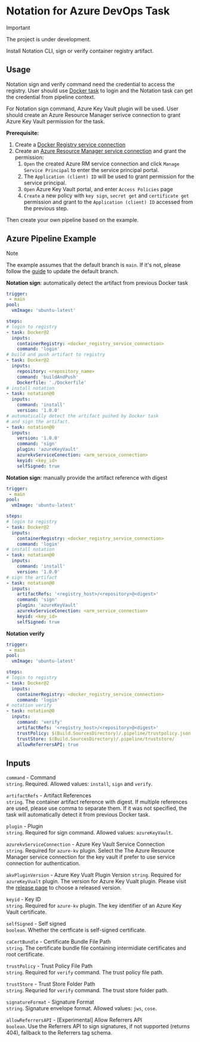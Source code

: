 # Notation for Azure DevOps Task
> [!IMPORTANT]
> The project is under development.

Install Notation CLI, sign or verify container registry artifact.

## Usage
Notation sign and verify command need the credential to access the registry. User should use [Docker task](https://learn.microsoft.com/azure/devops/pipelines/tasks/reference/docker-v2) to login and the Notation task can get the credential from pipeline context.

For Notation sign command, Azure Key Vault plugin will be used. User should create an Azure Resource Manager serivce connection to grant Azure Key Vault permission for the task.


**Prerequisite:**
1. Create a [Docker Registry service connection](https://learn.microsoft.com/azure/devops/pipelines/library/service-endpoints?view=azure-devops&tabs=yaml#docker-registry-service-connection)
2. Create an [Azure Resource Manager service connection](https://learn.microsoft.com/azure/devops/pipelines/library/service-endpoints?view=azure-devops&tabs=yaml#azure-resource-manager-service-connection) and grant the permission:
   1. `Open` the created Azure RM service connection and click `Manage Service Principal` to enter the service principal portal.
   2. The `Application (client) ID` will be used to grant permission for the service principal.
   3. `Open` Azure Key Vault portal, and enter `Access Policies` page
   4. `Create` a new policy with `key sign`, `secret get` and `certificate get` permission and grant to the `Application (client) ID` accessed from the previous step.

Then create your own pipeline based on the example.

## Azure Pipeline Example
> [!NOTE]
> The example assumes that the default branch is `main`. If it's not, please follow the [guide](https://learn.microsoft.com/azure/devops/repos/git/change-default-branch?view=azure-devops#temporary-mirroring) to update the default branch.

**Notation sign**: automatically detect the artifact from previous Docker task
```yaml
trigger:
 - main
pool: 
  vmImage: 'ubuntu-latest'

steps:
# login to registry
- task: Docker@2
  inputs:
    containerRegistry: <docker_registry_service_connection>
    command: 'login'
# build and push artifact to registry
- task: Docker@2
  inputs:
    repository: <repository_name>
    command: 'buildAndPush'
    Dockerfile: './Dockerfile'
# install notation
- task: notation@0
  inputs:
    command: 'install'
    version: '1.0.0'
# automatically detect the artifact pushed by Docker task 
# and sign the artifact.
- task: notation@0
  inputs:
    version: '1.0.0'
    command: 'sign'
    plugin: 'azureKeyVault'
    azurekvServiceConection: <arm_service_connection>
    keyid: <key_id>
    selfSigned: true
```
**Notation sign**: manually provide the artifact reference with digest
```yaml
trigger:
 - main
pool: 
  vmImage: 'ubuntu-latest'

steps:
# login to registry
- task: Docker@2
  inputs:
    containerRegistry: <docker_registry_service_connection>
    command: 'login'
# install notation
- task: notation@0
  inputs:
    command: 'install'
    version: '1.0.0'
# sign the artifact
- task: notation@0
  inputs:
    artifactRefs: '<registry_host>/<repository>@<digest>'
    command: 'sign'
    plugin: 'azureKeyVault'
    azurekvServiceConection: <arm_service_connection>
    keyid: <key_id>
    selfSigned: true
```

**Notation verify**
```yaml
trigger:
 - main
pool: 
  vmImage: 'ubuntu-latest'

steps:
# login to registry
- task: Docker@2
  inputs:
    containerRegistry: <docker_registry_service_connection>
    command: 'login'
# notation verify
- task: notation@0
  inputs:
    command: 'verify'
    artifactRefs: '<registry_host>/<repository>@<digest>'
    trustPolicy: $(Build.SourcesDirectory)/.pipeline/trustpolicy.json
    trustStore: $(Build.SourcesDirectory)/.pipeline/truststore/
    allowReferrersAPI: true
```

## Inputs
`command` - Command  
`string`. Required. Allowed values: `install`, `sign` and `verify`.

`artifactRefs` - Artifact References  
`string`. The container artifact reference with digest. If multiple references are used, please use comma to separate them. If it was not specified, the task will automatically detect it from previous Docker task.

`plugin` - Plugin  
`string`. Required for sign command. Allowed values: `azureKeyVault`.

`azurekvServiceConnection` - Azure Key Vault Service Connection  
`string`. Required for `azure-kv` plugin. Select the The Azure Resource Manager service connection for the key vault if prefer to use service connection for authentication.

`akvPluginVersion` - Azure Key Vualt Plugin Version
`string`. Required for `azureKeyVualt` plugin. The version for Azure Key Vualt plugin. Please visit the [release page](https://github.com/Azure/notation-azure-kv/releases) to choose a released version.

`keyid` - Key ID  
`string`. Required for `azure-kv` plugin. The key identifier of an Azure Key Vault certificate.

`selfSigned` - Self signed  
`boolean`. Whether the certficate is self-signed certificate.

`caCertBundle` - Certificate Bundle File Path  
`string`. The certificate bundle file containing intermidiate certificates and root certificate.

`trustPolicy` - Trust Policy File Path  
`string`. Required for `verify` command. The trust policy file path.

`trustStore` - Trust Store Folder Path  
`string`. Requried for `verify` command. The trust store folder path.

`signatureFormat` - Signature Format  
`string`. Signature envelope format. Allowed values: `jws`, `cose`.

`allowReferrersAPI` - [Experimental] Allow Referrers API  
`boolean`. Use the Referrers API to sign signatures, if not supported (returns 404), fallback to the Referrers tag schema.

